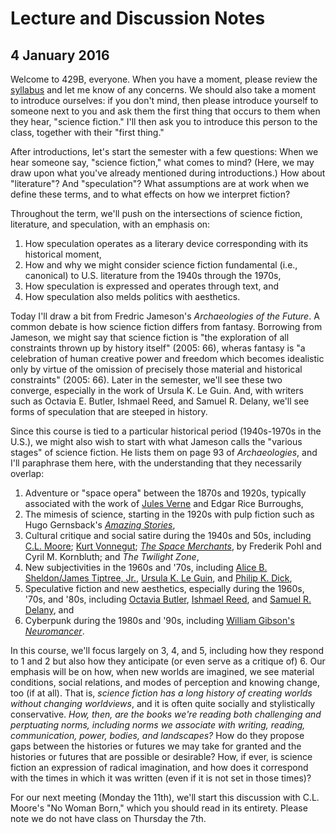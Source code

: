 # Lecture and Discussion Notes 

## 4 January 2016 

Welcome to 429B, everyone. When you have a moment, please review the [syllabus](http://web.uvic.ca/~englblog/429bs2016.pdf) and let me know of any concerns. We should also take a moment to introduce ourselves: if you don't mind, then please introduce yourself to someone next to you and ask them the first thing that occurs to them when they hear, "science fiction." I'll then ask you to introduce this person to the class, together with their "first thing." 

After introductions, let's start the semester with a few questions: When we hear someone say, "science fiction," what comes to mind? (Here, we may draw upon what you've already mentioned during introductions.) How about "literature"? And "speculation"? What assumptions are at work when we define these terms, and to what effects on how we interpret fiction? 

Throughout the term, we'll push on the intersections of science fiction, literature, and speculation, with an emphasis on:

1. How speculation operates as a literary device corresponding with its historical moment, 
2. How and why we might consider science fiction fundamental (i.e., canonical) to U.S. literature from the 1940s through the 1970s,
3. How speculation is expressed and operates through text, and 
4. How speculation also melds politics with aesthetics.  

Today I'll draw a bit from Fredric Jameson's *Archaeologies of the Future*. A common debate is how science fiction differs from fantasy. Borrowing from Jameson, we might say that science fiction is "the exploration of all constraints thrown up by history itself" (2005: 66), wheras fantasy is "a celebration of human creative power and freedom which becomes idealistic only by virtue of the omission of precisely those material and historical constraints" (2005: 66). Later in the semester, we'll see these two converge, especially in the work of Ursula K. Le Guin. And, with writers such as Octavia E. Butler, Ishmael Reed, and Samuel R. Delany, we'll see forms of speculation that are steeped in history. 
 
Since this course is tied to a particular historical period (1940s-1970s in the U.S.), we might also wish to start with what Jameson calls the "various stages" of science fiction. He lists them on page 93 of *Archaeologies*, and I'll paraphrase them here, with the understanding that they necessarily overlap: 

1. Adventure or "space opera" between the 1870s and 1920s, typically associated with the work of [Jules Verne](https://archive.org/details/191620000LeaguesUnderTheSea) and Edgar Rice Burroughs, 
2. The mimesis of science, starting in the 1920s with pulp fiction such as Hugo Gernsback's [*Amazing Stories*](https://www.youtube.com/watch?v=r-oYbjDK3Z8),
3. Cultural critique and social satire during the 1940s and 50s, including [C.L. Moore](https://en.wikipedia.org/wiki/C._L._Moore); [Kurt Vonnegut](https://archive.org/details/KurtVonnegut-InConversationcompleteInterview); [*The Space Merchants*](https://archive.org/details/CBSRadioWorkshop#), by Frederik Pohl and Cyril M. Kornbluth; and *The Twilight Zone*, 
4. New subjectivities in the 1960s and '70s, including [Alice B. Sheldon/James Tiptree, Jr.](https://en.wikipedia.org/wiki/The_Girl_Who_Was_Plugged_In), [Ursula K. Le Guin](https://en.wikipedia.org/wiki/Ursula_K._Le_Guin), and [Philip K. Dick](https://archive.org/details/Rare_Philip_K_Dick_interview_2006),
5. Speculative fiction and new aesthetics, especially during the 1960s, '70s, and '80s, including [Octavia Butler](https://archive.org/details/Interview_with_Octavia_Butler), [Ishmael Reed](https://archive.org/details/PnUnscripted-IshmaelReed), and [Samuel R. Delany](https://archive.org/details/SeeingEarTheatre_690), and 
6. Cyberpunk during the 1980s and '90s, including [William Gibson's *Neuromancer*](https://archive.org/details/Timothy_Leary_Archives_206.dv).

In this course, we'll focus largely on 3, 4, and 5, including how they respond to 1 and 2 but also how they anticipate (or even serve as a critique of) 6. Our emphasis will be on how, when new worlds are imagined, we see material conditions, social relations, and modes of perception and knowing change, too (if at all). That is, *science fiction has a long history of creating worlds without changing worldviews*, and it is often quite socially and stylistically conservative. *How, then, are the books we're reading both challenging and perptuating norms, including norms we associate with writing, reading, communication, power, bodies, and landscapes?* How do they propose gaps between the histories or futures we may take for granted and the histories or futures that are possible or desirable? How, if ever, is science fiction an expression of radical imagination, and how does it correspond with the times in which it was written (even if it is not set in those times)? 

For our next meeting (Monday the 11th), we'll start this discussion with C.L. Moore's "No Woman Born," which you should read in its entirety. Please note we do not have class on Thursday the 7th. 

